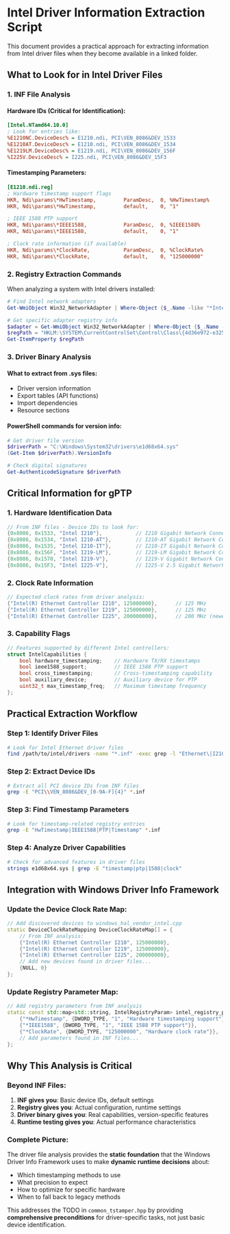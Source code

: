 # Intel Driver Information Extraction Script

This document provides a practical approach for extracting information from Intel driver files when they become available in a linked folder.

## **What to Look for in Intel Driver Files**

### **1. INF File Analysis**

#### **Hardware IDs (Critical for Identification):**
```ini
[Intel.NTamd64.10.0]
; Look for entries like:
%E1210NC.DeviceDesc% = E1210.ndi, PCI\VEN_8086&DEV_1533
%E1210AT.DeviceDesc% = E1210.ndi, PCI\VEN_8086&DEV_1534
%E1219LM.DeviceDesc% = E1219.ndi, PCI\VEN_8086&DEV_156F
%I225V.DeviceDesc% = I225.ndi, PCI\VEN_8086&DEV_15F3
```

#### **Timestamping Parameters:**
```ini
[E1210.ndi.reg]
; Hardware timestamp support flags
HKR, Ndi\params\*HwTimestamp,         ParamDesc,  0, %HwTimestamp%
HKR, Ndi\params\*HwTimestamp,         default,    0, "1"

; IEEE 1588 PTP support
HKR, Ndi\params\*IEEE1588,            ParamDesc,  0, %IEEE1588%
HKR, Ndi\params\*IEEE1588,            default,    0, "1"

; Clock rate information (if available)
HKR, Ndi\params\*ClockRate,           ParamDesc,  0, %ClockRate%
HKR, Ndi\params\*ClockRate,           default,    0, "125000000"
```

### **2. Registry Extraction Commands**

When analyzing a system with Intel drivers installed:

```powershell
# Find Intel network adapters
Get-WmiObject Win32_NetworkAdapter | Where-Object {$_.Name -like "*Intel*" -and $_.Name -like "*Ethernet*"}

# Get specific adapter registry info
$adapter = Get-WmiObject Win32_NetworkAdapter | Where-Object {$_.Name -like "*Intel*I210*"}
$regPath = "HKLM:\SYSTEM\CurrentControlSet\Control\Class\{4d36e972-e325-11ce-bfc1-08002be10318}\$(([string]$adapter.DeviceID).PadLeft(4,'0'))"
Get-ItemProperty $regPath
```

### **3. Driver Binary Analysis**

#### **What to extract from .sys files:**
- Driver version information
- Export tables (API functions)
- Import dependencies
- Resource sections

#### **PowerShell commands for version info:**
```powershell
# Get driver file version
$driverPath = "C:\Windows\System32\drivers\e1d68x64.sys"
(Get-Item $driverPath).VersionInfo

# Check digital signatures
Get-AuthenticodeSignature $driverPath
```

## **Critical Information for gPTP**

### **1. Hardware Identification Data**
```cpp
// From INF files - Device IDs to look for:
{0x8086, 0x1533, "Intel I210"},           // I210 Gigabit Network Connection
{0x8086, 0x1534, "Intel I210-AT"},        // I210-AT Gigabit Network Connection  
{0x8086, 0x1535, "Intel I210-IT"},        // I210-IT Gigabit Network Connection
{0x8086, 0x156F, "Intel I219-LM"},        // I219-LM Gigabit Network Connection
{0x8086, 0x1570, "Intel I219-V"},         // I219-V Gigabit Network Connection
{0x8086, 0x15F3, "Intel I225-V"},         // I225-V 2.5 Gigabit Network Connection
```

### **2. Clock Rate Information**
```cpp
// Expected clock rates from driver analysis:
{"Intel(R) Ethernet Controller I210", 125000000},      // 125 MHz
{"Intel(R) Ethernet Controller I219", 125000000},      // 125 MHz  
{"Intel(R) Ethernet Controller I225", 200000000},      // 200 MHz (newer)
```

### **3. Capability Flags**
```cpp
// Features supported by different Intel controllers:
struct IntelCapabilities {
    bool hardware_timestamping;    // Hardware TX/RX timestamps
    bool ieee1588_support;         // IEEE 1588 PTP support
    bool cross_timestamping;       // Cross-timestamping capability
    bool auxiliary_device;         // Auxiliary device for PTP
    uint32_t max_timestamp_freq;   // Maximum timestamp frequency
};
```

## **Practical Extraction Workflow**

### **Step 1: Identify Driver Files**
```bash
# Look for Intel Ethernet driver files
find /path/to/intel/drivers -name "*.inf" -exec grep -l "Ethernet\|I210\|I219\|I225" {} \;
```

### **Step 2: Extract Device IDs**
```bash
# Extract all PCI device IDs from INF files
grep -E "PCI\\VEN_8086&DEV_[0-9A-F]{4}" *.inf
```

### **Step 3: Find Timestamp Parameters**
```bash
# Look for timestamp-related registry entries
grep -E "HwTimestamp|IEEE1588|PTP|Timestamp" *.inf
```

### **Step 4: Analyze Driver Capabilities**
```bash
# Check for advanced features in driver files
strings e1d68x64.sys | grep -E "timestamp|ptp|1588|clock"
```

## **Integration with Windows Driver Info Framework**

### **Update the Device Clock Rate Map:**
```cpp
// Add discovered devices to windows_hal_vendor_intel.cpp
static DeviceClockRateMapping DeviceClockRateMap[] = {
    // From INF analysis:
    {"Intel(R) Ethernet Controller I210", 125000000},
    {"Intel(R) Ethernet Controller I219", 125000000}, 
    {"Intel(R) Ethernet Controller I225", 200000000},
    // Add new devices found in driver files...
    {NULL, 0}
};
```

### **Update Registry Parameter Map:**
```cpp
// Add registry parameters from INF analysis
static const std::map<std::string, IntelRegistryParam> intel_registry_params = {
    {"*HwTimestamp", {DWORD_TYPE, "1", "Hardware timestamping support"}},
    {"*IEEE1588", {DWORD_TYPE, "1", "IEEE 1588 PTP support"}},
    {"*ClockRate", {DWORD_TYPE, "125000000", "Hardware clock rate"}},
    // Add parameters found in INF files...
};
```

## **Why This Analysis is Critical**

### **Beyond INF Files:**
1. **INF gives you**: Basic device IDs, default settings
2. **Registry gives you**: Actual configuration, runtime settings  
3. **Driver binary gives you**: Real capabilities, version-specific features
4. **Runtime testing gives you**: Actual performance characteristics

### **Complete Picture:**
The driver file analysis provides the **static foundation** that the Windows Driver Info Framework uses to make **dynamic runtime decisions** about:
- Which timestamping methods to use
- What precision to expect
- How to optimize for specific hardware
- When to fall back to legacy methods

This addresses the TODO in `common_tstamper.hpp` by providing **comprehensive preconditions** for driver-specific tasks, not just basic device identification.
